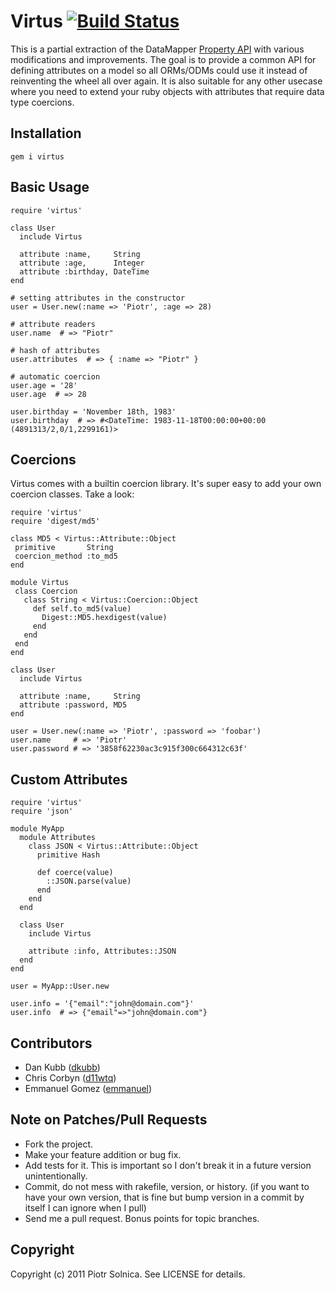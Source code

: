 # Virtus [![Build Status](http://travis-ci.org/solnic/virtus.png)](http://travis-ci.org/solnic/virtus)

This is a partial extraction of the DataMapper [Property
API](http://rubydoc.info/github/datamapper/dm-core/master/DataMapper/Property)
with various modifications and improvements. The goal is to provide a common API
for defining attributes on a model so all ORMs/ODMs could use it instead of
reinventing the wheel all over again. It is also suitable for any other
usecase where you need to extend your ruby objects with attributes that require
data type coercions.

## Installation

    gem i virtus

## Basic Usage

    require 'virtus'

    class User
      include Virtus

      attribute :name,     String
      attribute :age,      Integer
      attribute :birthday, DateTime
    end

    # setting attributes in the constructor
    user = User.new(:name => 'Piotr', :age => 28)

    # attribute readers
    user.name  # => "Piotr"

    # hash of attributes
    user.attributes  # => { :name => "Piotr" }

    # automatic coercion
    user.age = '28'
    user.age  # => 28

    user.birthday = 'November 18th, 1983'
    user.birthday  # => #<DateTime: 1983-11-18T00:00:00+00:00 (4891313/2,0/1,2299161)>

## Coercions

Virtus comes with a builtin coercion library. It's super easy to add your own
coercion classes. Take a look:

    require 'virtus'
    require 'digest/md5'

    class MD5 < Virtus::Attribute::Object
     primitive       String
     coercion_method :to_md5
    end

    module Virtus
     class Coercion
       class String < Virtus::Coercion::Object
         def self.to_md5(value)
           Digest::MD5.hexdigest(value)
         end
       end
     end
    end

    class User
      include Virtus

      attribute :name,     String
      attribute :password, MD5
    end

    user = User.new(:name => 'Piotr', :password => 'foobar')
    user.name     # => 'Piotr'
    user.password # => '3858f62230ac3c915f300c664312c63f'

## Custom Attributes

    require 'virtus'
    require 'json'

    module MyApp
      module Attributes
        class JSON < Virtus::Attribute::Object
          primitive Hash

          def coerce(value)
            ::JSON.parse(value)
          end
        end
      end

      class User
        include Virtus

        attribute :info, Attributes::JSON
      end
    end

    user = MyApp::User.new

    user.info = '{"email":"john@domain.com"}'
    user.info  # => {"email"=>"john@domain.com"}

## Contributors

* Dan Kubb ([dkubb](https://github.com/dkubb))
* Chris Corbyn ([d11wtq](https://github.com/d11wtq))
* Emmanuel Gomez ([emmanuel](https://github.com/emmanuel))

## Note on Patches/Pull Requests

* Fork the project.
* Make your feature addition or bug fix.
* Add tests for it. This is important so I don't break it in a
  future version unintentionally.
* Commit, do not mess with rakefile, version, or history.
  (if you want to have your own version, that is fine but bump version in a commit by itself I can ignore when I pull)
* Send me a pull request. Bonus points for topic branches.

## Copyright

Copyright (c) 2011 Piotr Solnica. See LICENSE for details.
